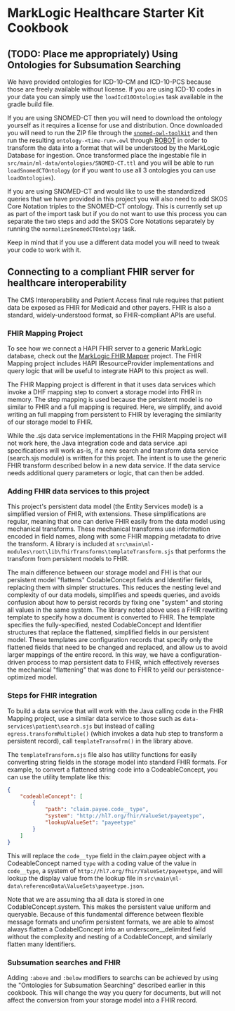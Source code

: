# MarkLogic Healthcare Starter Kit Cookbook

## (TODO: Place me appropriately) Using Ontologies for Subsumation Searching

We have provided ontologies for ICD-10-CM and ICD-10-PCS because those are freely available without license. If you are using ICD-10 codes in your data you can simply use the `loadIcd10Ontologies` task available in the gradle build file.

If you are using SNOMED-CT then you will need to download the ontology yourself as it requires a license for use and distribution. Once downloaded you will need to run the ZIP file through the [`snomed-owl-toolkit`](https://github.com/IHTSDO/snomed-owl-toolkit) and then run the resulting `ontology-<time-run>.owl` through [ROBOT](http://robot.obolibrary.org/) in order to transform the data into a format that will be understood by the MarkLogic Database for ingestion. Once transformed place the ingestable file in `src/main/ml-data/ontologies/SNOMED-CT.ttl` and you will be able to run `loadSnomedCTOntology` (or if you want to use all 3 ontologies you can use `loadOntologies`).

If you are using SNOMED-CT and would like to use the standardized queries that we have provided in this project you will also need to add SKOS Core Notation triples to the SNOMED-CT ontology. This is currently set up as part of the import task but if you do not want to use this process you can separate the two steps and add the SKOS Core Notations separately by running the `normalizeSnomedCTOntology` task.

Keep in mind that if you use a different data model you will need to tweak your code to work with it.

## Connecting to a compliant FHIR server for healthcare interoperability
The CMS Interoperability and Patient Access final rule requires that patient data be exposed as FHIR for Medicaid and other payers. FHIR is also a standard, widely-understood format, so FHIR-compliant APIs are useful.
### FHIR Mapping Project

To see how we connect a HAPI FHIR server to a generic MarkLogic database, check out the [MarkLogic FHIR Mapper](https://github.com/marklogic-community/marklogic-FHIR-mapper) project. The FHIR Mapping project includes HAPI IResourceProvider implementations and query logic that will be useful to integrate HAPI to this project as well. 

The FHIR Mapping project is different in that it uses data services which invoke a DHF mapping step to convert a storage model into FHIR in memory. The step mapping is used because the persistent model is no similar to FHIR and a full mapping is required. Here, we simplify, and avoid writing an full mapping from persistent to FHIR by leveraging the similarity of our storage model to FHIR. 

While the .sjs data service implementations in the FHIR Mapping project will not work here, the Java integration code and data service .api specifications will work as-is, if a new search and transform data service (search.sjs module) is written for this projet. The intent is to use the generic FHIR transform described below in a new data service. If the data service needs additional query parameters or logic, that can then be added.
### Adding FHIR data services to this project

This project's persistent data model (the Entity Services model) is a simplified version of FHIR, with extensions. These simplifications are regular, meaning that one can derive FHIR easily from the data model using mechanical transforms. These mechanical transforms use information encoded in field names, along with some FHIR mapping metadata to drive the transform. A library is included at ```src\main\ml-modules\root\lib\fhirTransforms\templateTransform.sjs``` that performs the transform from persistent models to FHIR.

The main difference between our storage model and FHI is that our persistent model "flattens" CodableConcept fields and Identifier fields, replacing them with simpler structures. This reduces the nesting level and complexity of our data models, simplifies and speeds queries, and avoids confusion about how to persist records by fixing one "system" and storing all values in the same system. The library noted above uses a FHIR rewriting template to specify how a document is converted to FHIR. The template specifies the fully-specified, nested CodableConcept and Identifier structures that replace the flattened, simplified fields in our persistent model. These templates are configuration records that specify only the flattened fields that need to be changed and replaced, and allow us to avoid larger mappings of the entire record. In this way, we have a configuration-driven process to map persistent data to FHIR, which effectively reverses the mechanical "flattening" that was done to FHIR to yeild our persistence-optimized model.

### Steps for FHIR integration

To build a data service that will work with the Java calling code in the FHIR Mapping project, use a similar data service to those such as ```data-services\patient\search.sjs``` but instead of calling  ```egress.transformMultiple()``` (which invokes a data hub step to transform a persistent record), call ```templateTransofrm()``` in the library above. 

The ```templateTransform.sjs``` file also has utility functions for easily converting string fields in the storage model into standard FHIR formats. For example, to convert a flattened string code into a CodeableConcept, you can use the utility template like this:

```json
{
    "codeableConcept": [
        {
            "path": "claim.payee.code__type",
            "system": "http://hl7.org/fhir/ValueSet/payeetype",
            "lookupValueSet": "payeetype"
        }
    ]
}
```

This will replace the ```code__type``` field in the claim.payee object with a CodeableConcept named ```type``` with a coding value of the value in ```code__type```, a system of ```http://hl7.org/fhir/ValueSet/payeetype```, and will lookup the display value from the lookup file in ```src\main\ml-data\referenceData\ValueSets\payeetype.json```.

Note that we are assuming tha all data is stored in one CodableConcept.system. This makes the persistent value uniform and queryable. Because of this fundamental difference between flexible message formats and unofirm persistent formats, we are able to almost always flatten a CodabelConcept into an underscore__delimited field without the complexity and nesting of a CodableConcept, and similarly flatten many Identifiers.

### Subsumation searches and FHIR

Adding ```:above``` and ```:below``` modifiers to searchs can be achieved by using the "Ontologies for Subsumation Searching" described earlier in this cookbook. This will change the way you query for documents, but will not affect the conversion from your storage model into a FHIR record.